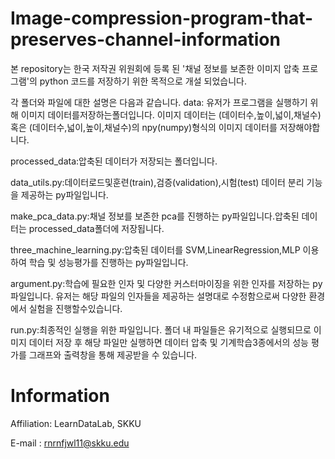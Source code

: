 # Image-compression-program-that-preserves-channel-information
본 repository는 한국 저작권 위원회에 등록 된 '채널 정보를 보존한 이미지 압축 프로그램'의 python 코드를 저장하기 위한 목적으로 개설 되었습니다.

각 폴더와 파일에 대한 설명은 다음과 같습니다.
data: 유저가 프로그램을 실행하기 위해 이미지 데이터를저장하는폴더입니다.
이미지 데이터는 (데이터수,높이,넓이,채널수) 혹은 (데이터수,넓이,높이,채널수)의 npy(numpy)형식의 이미지 데이터를 저장해야합니다.

processed_data:압축된 데이터가 저장되는 폴더입니다.

data_utils.py:데이터로드및훈련(train),검증(validation),시험(test) 데이터 분리 기능을 제공하는 py파일입니다.

make_pca_data.py:채널 정보를 보존한 pca를 진행하는 py파일입니다.압축된 데이터는 processed_data폴더에 저장됩니다.

three_machine_learning.py:압축된 데이터를 SVM,LinearRegression,MLP 이용하여 학습 및 성능평가를 진행하는 py파일입니다.

argument.py:학습에 필요한 인자 및 다양한 커스터마이징을 위한 인자를 저장하는 py파일입니다.
유저는 해당 파일의 인자들을 제공하는 설명대로 수정함으로써 다양한 환경에서 실험을 진행할수있습니다.

run.py:최종적인 실행을 위한 파일입니다.
폴더 내 파일들은 유기적으로 실행되므로 이미지 데이터 저장 후 해당 파일만 실행하면 데이터 압축 및 기계학습3종에서의 성능 평가를 그래프와 출력창을 통해 제공받을 수 있습니다.

# Information

Affiliation: LearnDataLab, SKKU

E-mail : rnrnfjwl11@skku.edu
